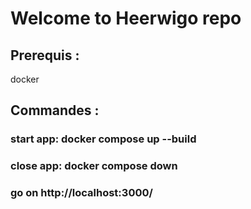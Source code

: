 # Welcome to Heerwigo repo
## Prerequis :
docker
## Commandes :
### start app: docker compose up --build
### close app: docker compose down

### go on http://localhost:3000/